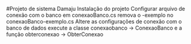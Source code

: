 #Projeto de sistema Damaju
Instalação do projeto
Configurar arquivo de conexão com o banco em conexaoBanco.cs
remova o -exemplo no conexaoBanco-exemplo.cs
Altere as configurações de conexão com o banco de dados
execute a classe conexaobanco -> ConexaoBanco e a função obterconexao -> ObterConexao
